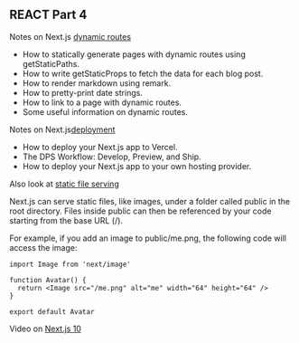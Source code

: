## REACT Part 4

Notes on Next.js [dynamic routes](https://nextjs.org/learn/basics/dynamic-routes)

- How to statically generate pages with dynamic routes using getStaticPaths.
- How to write getStaticProps to fetch the data for each blog post.
- How to render markdown using remark.
- How to pretty-print date strings.
- How to link to a page with dynamic routes.
- Some useful information on dynamic routes.


Notes on Next.js[deployment](https://nextjs.org/learn/basics/deploying-nextjs-app)

- How to deploy your Next.js app to Vercel.
- The DPS Workflow: Develop, Preview, and Ship.
- How to deploy your Next.js app to your own hosting provider.

Also look at [static file serving](https://nextjs.org/docs/basic-features/static-file-serving)

Next.js can serve static files, like images, under a folder called public in the root directory. Files inside public can then be referenced by your code starting from the base URL (/).

For example, if you add an image to public/me.png, the following code will access the image:
```
import Image from 'next/image'

function Avatar() {
  return <Image src="/me.png" alt="me" width="64" height="64" />
}

export default Avatar
```

Video on [Next.js 10](https://www.youtube.com/watch?v=JWCS5IdECVI)

